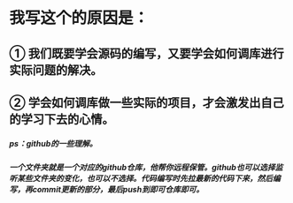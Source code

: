 # 我写这个的原因是：

## ① 我们既要学会源码的编写，又要学会如何调库进行实际问题的解决。

## ② 学会如何调库做一些实际的项目，才会激发出自己的学习下去的心情。

##### ps：github的一些理解。

##### 一个文件夹就是一个对应的github仓库，他帮你远程保管。github也可以选择监听某些文件夹的变化，也可以不选择。代码编写时先拉最新的代码下来，然后编写，再commit更新的部分，最后push到即可仓库即可。
